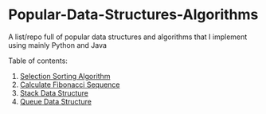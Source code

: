 # Popular-Data-Structures-Algorithms
A list/repo full of popular data structures and algorithms that I implement using mainly Python and Java

Table of contents: 
1. [Selection Sorting Algorithm](https://github.com/dev-segal/Popular-Data-Structures-Algorithms/blob/master/selection-sort/SelectionSort.java)
2. [Calculate Fibonacci Sequence](https://github.com/dev-segal/Popular-Data-Structures-Algorithms/blob/master/fib/CalculateFibSequence.java)
3. [Stack Data Structure](https://github.com/dev-segal/Popular-Data-Structures-Algorithms/blob/master/stack/stack.py)
4. [Queue Data Structure](https://github.com/dev-segal/Popular-Data-Structures-Algorithms/blob/master/queue/Queue.java)
